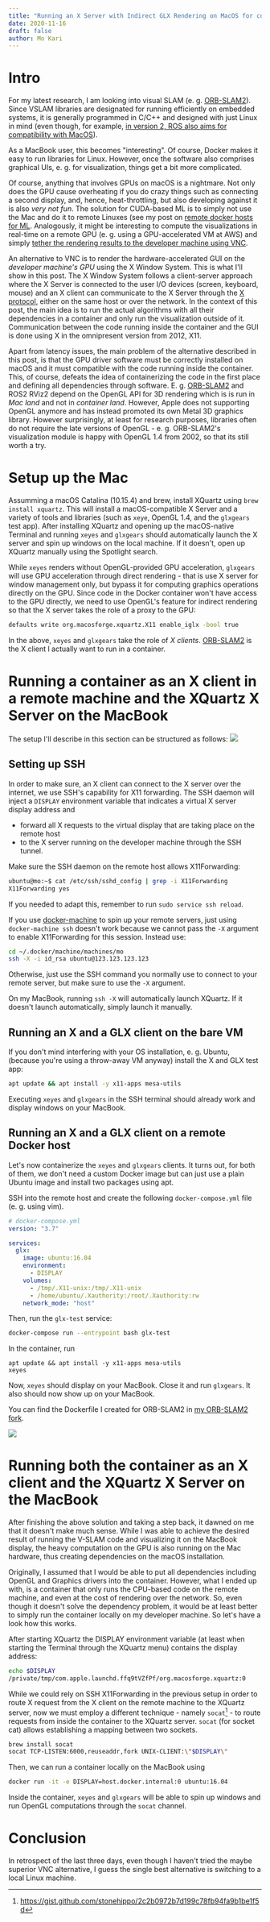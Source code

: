 ```yaml
---
title: "Running an X Server with Indirect GLX Rendering on MacOS for containerized applications with GUIs"
date: 2020-11-16
draft: false
author: Mo Kari
---
```


# Intro
For my latest research, I am looking into visual SLAM (e. g. [ORB-SLAM2](https://github.com/raulmur/ORB_SLAM2)). Since VSLAM libraries are designated for running efficiently on embedded systems, it is generally programmed in C/C++ and designed with just Linux in mind (even though, for example, [in version 2, ROS also aims for compatibility with MacOS](https://index.ros.org/doc/ros2/Installation/Crystal/macOS-Install-Binary/)). 

As a MacBook user, this becomes "interesting". Of course, Docker makes it easy to run libraries for Linux. However, once the software also comprises graphical UIs, e. g. for visualization, things get a bit more complicated. 

Of course, anything that involves GPUs on macOS is a nightmare. Not only does the GPU cause overheating if you do crazy things such as connecting a second display, and, hence, heat-throttling, but also developing against it is also _very not fun_. The solution for CUDA-based ML is to simply not use the Mac and do it to remote Linuxes (see my post on [remote docker hosts for ML](/posts/remote-docker-for-ml/). Analogously, it might be interesting to compute the visualizations in real-time on a remote GPU (e. g. using a GPU-accelerated VM at AWS) and simply [tether the rendering results to the developer machine using VNC](https://carla.readthedocs.io/en/0.9.7/carla_headless/). 

An alternative to VNC is to render the hardware-accelerated GUI on the _developer machine's GPU_ using the X Window System. This is what I'll show in this post. The X Window System follows a client-server approach where the X Server is connected to the user I/O devices (screen, keyboard, mouse) and an X client can communicate to the X Server through the [X protocol](https://www.x.org/releases/X11R7.6/doc/man/man3/), either on the same host or over the network. In the context of this post, the main idea is to run the actual algorithms with all their dependencies in a container and only run the visualization outside of it. Communication between the code running inside the container and the GUI is done using X in the omnipresent version from 2012, X11.

Apart from latency issues, the main problem of the alternative described in this post, is that the GPU driver software must be correctly installed on macOS and it must compatible with the code running inside the container. This, of course, defeats the idea of containerizing the code in the first place and defining all dependencies through software. E. g. [ORB-SLAM2](https://github.com/raulmur/ORB_SLAM2) and ROS2 RViz2 depend on the OpenGL API for 3D rendering which is is run in _Mac land_ and not in _container land_. However, Apple does not supporting OpenGL anymore and has instead promoted its own Metal 3D graphics library. However surprisingly, at least for research purposes, libraries often do not require the late versions of OpenGL - e. g. ORB-SLAM2's visualization module is happy with OpenGL 1.4 from 2002, so that its still worth a try. 

# Setup up the Mac
Assumming a macOS Catalina (10.15.4) and brew, install XQuartz using `brew install xquartz`. This will install a macOS-compatible X Server and a variety of tools and libraries (such as `xeye`, OpenGL 1.4, and the `glxgears` test app). After installing XQuartz and opening up the macOS-native Terminal and running `xeyes` and `glxgears` should automatically launch the X server and spin up windows on the local machine. If it doesn't, open up XQuartz manually using the Spotlight search. 

While `xeyes` renders without OpenGL-provided GPU acceleration, `glxgears` will use GPU acceleration through direct rendering - that is use X server for window management only, but bypass it for computing graphics operations directly on the GPU. Since code in the Docker container won't have access to the GPU directly, we need to use OpenGL's feature for indirect rendering so that the X server takes the role of a proxy to the GPU:
 
```sh
defaults write org.macosforge.xquartz.X11 enable_iglx -bool true
```

In the above, `xeyes` and `glxgears` take the role of _X clients_. [ORB-SLAM2](https://github.com/raulmur/ORB_SLAM2) is the X client I actually want to run in a container.

# Running a container as an X client in a remote machine and the XQuartz X Server on the MacBook
The setup I'll describe in this section can be structured as follows:
![](setup.png)

## Setting up SSH
In order to make sure, an X client can connect to the X server over the internet, we use SSH's capability for X11 forwarding. The SSH daemon will inject a `DISPLAY` environment variable that indicates a virtual X server display address and 
- forward all X requests to the virtual display that are taking place on the remote host  
- to the X server running on the developer machine through the SSH tunnel. 

Make sure the SSH daemon on the remote host allows X11Forwarding:
```sh
ubuntu@mo:~$ cat /etc/ssh/sshd_config | grep -i X11Forwarding
X11Forwarding yes
```
If you needed to adapt this, remember to run `sudo service ssh reload`.

If you use [docker-machine](/posts/remote-docker-for-ml.md) to spin up your remote servers, just using `docker-machine ssh` doesn't work because we cannot pass the `-X` argument to enable X11Forwarding for this session. Instead use:
```sh
cd ~/.docker/machine/machines/mo
ssh -X -i id_rsa ubuntu@123.123.123.123
```

Otherwise, just use the SSH command you normally use to connect to your remote server, 
but make sure to use the `-X` argument.

On my MacBook, running `ssh -X` will automatically launch XQuartz. If it doesn't launch automatically, simply launch it manually.

## Running an X and a GLX client on the bare VM
If you don't mind interfering with your OS installation, e. g. Ubuntu, (because you're using a throw-away VM anyway) install the X and GLX test app:

```sh
apt update && apt install -y x11-apps mesa-utils
```

Executing `xeyes` and `glxgears` in the SSH terminal should already work and display windows on your MacBook. 

## Running an X and a GLX client on a remote Docker host
Let's now containerize the `xeyes` and `glxgears` clients. It turns out, for both of them, we don't need a custom Docker image but can just use a plain Ubuntu image and install two packages using apt. 

SSH into the remote host and create the following `docker-compose.yml` file (e. g. using vim). 
```yml
# docker-compose.yml
version: "3.7"

services:
  glx:
    image: ubuntu:16.04
    environment: 
      - DISPLAY
    volumes:
      - /tmp/.X11-unix:/tmp/.X11-unix
      - /home/ubuntu/.Xauthority:/root/.Xauthority:rw
    network_mode: "host"
```

Then, run the `glx-test` service:

```sh
docker-compose run --entrypoint bash glx-test
```

In the container, run 
```
apt update && apt install -y x11-apps mesa-utils 
xeyes
```

Now, `xeyes` should display on your MacBook. Close it and run `glxgears`. It also should now show up on your MacBook. 

You can find the Dockerfile I created for ORB-SLAM2 in [my ORB-SLAM2 fork](https://github.com/MohamedKari/ORB_SLAM2/blob/master/Dockerfile). 

![](orb-slam2-on-mac.gif)

# Running both the container as an X client and the XQuartz X Server on the MacBook
After finishing the above solution and taking a step back, it dawned on me that it doesn't make much sense. While I was able to achieve the desired result of running the V-SLAM code and visualizing it on the MacBook display, the heavy computation on the GPU is also running on the Mac hardware, thus creating dependencies on the macOS installation. 

Originally, I assumed that I would be able to put all dependencies including OpenGL and Graphics drivers into the container. However, what I ended up with, is a container that only runs the CPU-based code on the remote machine, and even at the cost of rendering over the network. So, even though it doesn't solve the dependency problem, it would be at least better to simply run the container locally on my developer machine. So let's have a look how this works.

After starting XQuartz the DISPLAY environment variable (at least when starting the Terminal through the XQuartz menu) contains the display address:
```sh
echo $DISPLAY
/private/tmp/com.apple.launchd.ffq9tVZfPf/org.macosforge.xquartz:0
```

While we could rely on SSH X11Forwarding in the previous setup in order to route X request from the X client on the remote machine to the XQuartz server, now we must employ a different technique - namely `socat`[^socat-use] - to route requests from inside the container to the XQuartz server. `socat` (for socket cat) allows establishing a mapping between two sockets.

```sh
brew install socat
socat TCP-LISTEN:6000,reuseaddr,fork UNIX-CLIENT:\"$DISPLAY\"
```

Then, we can run a container locally on the MacBook using
```sh
docker run -it -e DISPLAY=host.docker.internal:0 ubuntu:16.04
```

Inside the container, `xeyes` and `glxgears` will be able to spin up windows and run OpenGL computations through the `socat` channel.

[^socat-use]: https://gist.github.com/stonehippo/2c2b0972b7d199c78fb94fa9b1be1f5d

# Conclusion
In retrospect of the last three days, even though I haven't tried the maybe superior VNC alternative, I guess the single best alternative is switching to a local Linux machine. 